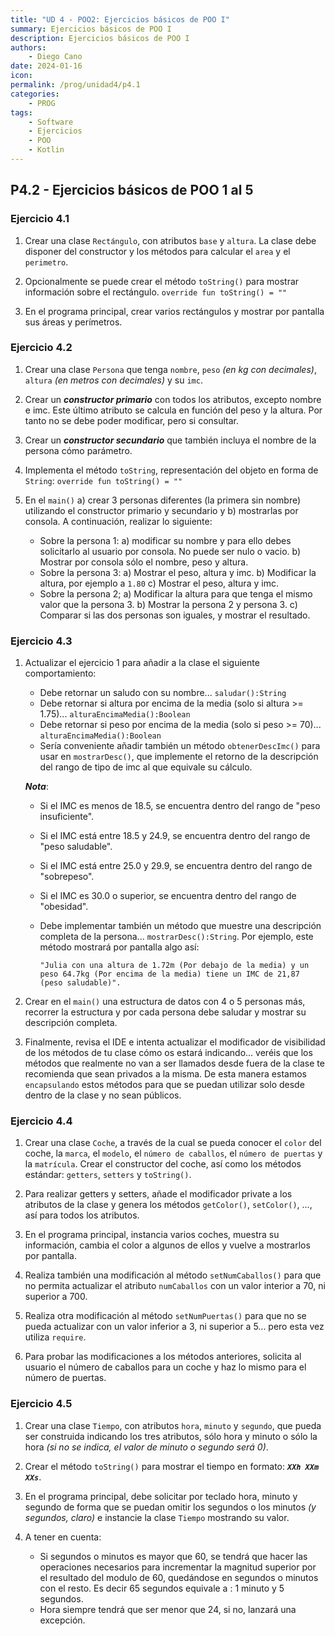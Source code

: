 ```yaml
---
title: "UD 4 - POO2: Ejercicios básicos de POO I"
summary: Ejercicios básicos de POO I
description: Ejercicios básicos de POO I
authors:
    - Diego Cano
date: 2024-01-16
icon: 
permalink: /prog/unidad4/p4.1
categories:
    - PROG
tags:
    - Software
    - Ejercicios
    - POO
    - Kotlin
---
```

## P4.2 - Ejercicios básicos de POO 1 al 5

### **Ejercicio 4.1**

   1. Crear una clase `Rectángulo`, con atributos `base` y `altura`. La clase debe disponer del constructor y los métodos para calcular el `area` y el `perimetro`.

   2. Opcionalmente se puede crear el método `toString()` para mostrar información sobre el rectángulo. `override fun toString() = ""`

   3. En el programa principal, crear varios rectángulos y mostrar por pantalla sus áreas y perímetros.

### **Ejercicio 4.2**

   1. Crear una clase `Persona` que tenga `nombre`, `peso` *(en kg con decimales)*, `altura` *(en metros con decimales)* y su `imc`.
   
   2. Crear un ***constructor primario*** con todos los atributos, excepto nombre e imc. Este último atributo se calcula en función del peso y la altura. Por tanto no se debe poder modificar, pero si consultar.  
   
   3. Crear un ***constructor secundario*** que también incluya el nombre de la persona cómo parámetro.

   4. Implementa el método `toString`, representación del objeto en forma de `String`:  `override fun toString() = ""`

   5. En el `main()` a) crear 3 personas diferentes (la primera sin nombre) utilizando el constructor primario y secundario y b) mostrarlas por consola. A continuación, realizar lo siguiente:   
   
      * Sobre la persona 1: a) modificar su nombre y para ello debes solicitarlo al usuario por consola. No puede ser nulo o vacio. b) Mostrar por consola sólo el nombre, peso y altura.
      * Sobre la persona 3: a) Mostrar el peso, altura y imc. b) Modificar la altura, por ejemplo a `1.80` c) Mostrar el peso, altura y imc.
      * Sobre la persona 2; a) Modificar la altura para que tenga el mismo valor que la persona 3. b) Mostrar la persona 2 y persona 3. c) Comparar si las dos personas son iguales, y mostrar el resultado. 

### **Ejercicio 4.3**

   1. Actualizar el ejercicio 1 para añadir a la clase el siguiente comportamiento:

      * Debe retornar un saludo con su nombre... `saludar():String`
      * Debe retornar si altura por encima de la media (solo si altura >= 1.75)... `alturaEncimaMedia():Boolean`
      * Debe retornar si peso por encima de la media (solo si peso >= 70)... `alturaEncimaMedia():Boolean`
      * Sería conveniente añadir también un método `obtenerDescImc()` para usar en `mostrarDesc()`, que implemente el retorno de la descripción del rango de tipo de imc al que equivale su cálculo.

      ***Nota***: 
         * Si el IMC es menos de 18.5, se encuentra dentro del rango de "peso insuficiente". 
         * Si el IMC está entre 18.5 y 24.9, se encuentra dentro del rango de "peso saludable". 
         * Si el IMC está entre 25.0 y 29.9, se encuentra dentro del rango de "sobrepeso". 
         * Si el IMC es 30.0 o superior, se encuentra dentro del rango de "obesidad".

      * Debe implementar también un método que muestre una descripción completa de la persona... `mostrarDesc():String`. Por ejemplo, este método mostrará por pantalla algo así:

         ```
         "Julia con una altura de 1.72m (Por debajo de la media) y un peso 64.7kg (Por encima de la media) tiene un IMC de 21,87 (peso saludable)". 
         ```
   2. Crear en el `main()` una estructura de datos con 4 o 5 personas más, recorrer la estructura y por cada persona debe saludar y mostrar su descripción completa.

   3. Finalmente, revisa el IDE e intenta actualizar el modificador de visibilidad de los métodos de tu clase cómo os estará indicando... 
   veréis que los métodos que realmente no van a ser llamados desde fuera de la clase te recomienda que sean privados a la misma. 
   De esta manera estamos `encapsulando` estos métodos para que se puedan utilizar solo desde dentro de la clase y no sean públicos.

### **Ejercicio 4.4**

   1. Crear una clase `Coche`, a través de la cual se pueda conocer el `color` del coche, la `marca`, el `modelo`, el `número de caballos`, el `número de puertas` y la `matrícula`. 
   Crear el constructor del coche, así como los métodos estándar: `getters`, `setters` y `toString()`.

   2. Para realizar getters y setters, añade el modificador private a los atributos de la clase y genera los métodos `getColor()`, `setColor()`, ..., así para todos los atributos.

   3. En el programa principal, instancia varios coches, muestra su información, cambia el color a algunos de ellos y vuelve a mostrarlos por pantalla.

   4. Realiza también una modificación al método `setNumCaballos()` para que no permita actualizar el atributo `numCaballos` con un valor interior a 70, ni superior a 700.

   5. Realiza otra modificación al método `setNumPuertas()` para que no se pueda actualizar con un valor inferior a 3, ni superior a 5... pero esta vez utiliza `require`.

   6. Para probar las modificaciones a los métodos anteriores, solicita al usuario el número de caballos para un coche y haz lo mismo para el número de puertas.

### **Ejercicio 4.5**

   1. Crear una clase `Tiempo`, con atributos `hora`, `minuto` y `segundo`, que pueda ser construida indicando los tres atributos, sólo hora y minuto o sólo la hora *(si no se indica, el valor de minuto o segundo será 0)*. 

   2. Crear el método `toString()` para mostrar el tiempo en formato: ***`XXh XXm XXs`***.

   3. En el programa principal, debe solicitar por teclado hora, minuto y segundo de forma que se puedan omitir los segundos o los minutos *(y segundos, claro)* e instancie la clase `Tiempo` mostrando su valor.

   4. A tener en cuenta:  

      * Si segundos o minutos es mayor que 60, se tendrá que hacer las operaciones necesarios para incrementar la magnitud superior por el resultado del modulo de 60, quedándose en segundos o minutos con el resto. Es decir 65 segundos equivale a : 1 minuto y 5 segundos.
      * Hora siempre tendrá que ser menor que 24, si no, lanzará una excepción. 
